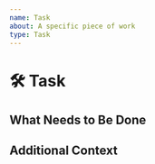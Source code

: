 ```yaml
---
name: Task
about: A specific piece of work
type: Task
---
```


# 🛠️ Task

## What Needs to Be Done
<!-- A clear and concise description of what needs to be done. -->

## Additional Context
<!-- Add any other context or screenshots about the task. -->
